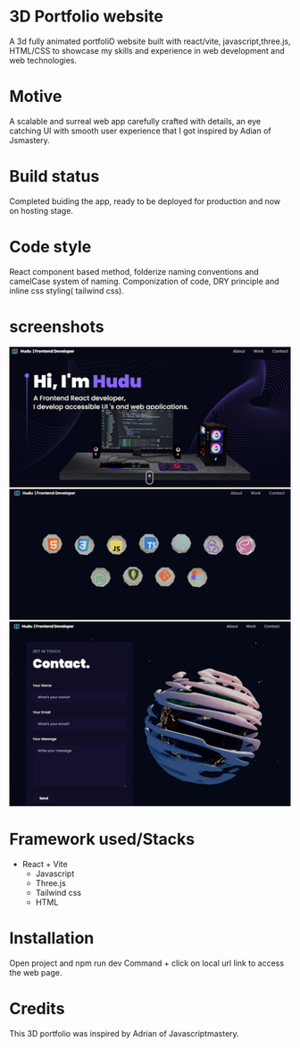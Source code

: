 # 3D Portfolio website
 A 3d fully animated portfoliO website built with react/vite, javascript,three.js, HTML/CSS to showcase my skills and experience in web development and web technologies.

 # Motive
 A scalable and surreal web app carefully crafted with details, an eye catching UI with smooth user experience that I got inspired by Adian of Jsmastery.

 # Build status
 Completed buiding the app, ready to be deployed for production and now on hosting stage.

 # Code style
 React component based method, folderize naming conventions and camelCase system of naming.
 Componization of code, DRY principle and inline css styling( tailwind css).

 # screenshots
 ![about page](src/assets/about.png)
 ![stacks used](src/assets/stacks.png)
 ![footer](src/assets/footer.png)

 # Framework used/Stacks
 * React + Vite
    * Javascript
    * Three.js
    * Tailwind css
    * HTML

# Installation
Open project and npm run dev
Command + click on local url link to access the web page.

# Credits
This 3D portfolio was inspired by Adrian of Javascriptmastery.





